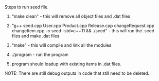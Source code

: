 Steps to run seed file.

1. "make clean" - this will remove all object files and .dat files

2. "g++ seed.cpp User.cpp Product.cpp Release.cpp changeRequest.cpp changeItem.cpp -o seed -std=c++11 && ./seed" - this will run the .seed files and make .dat files

3. "make" - this will compile and link all the modules

4. ./program - run the program

5. program should loadup with existing items in .dat files.

NOTE: There are still debug outputs in code that still need to be deleted. 
